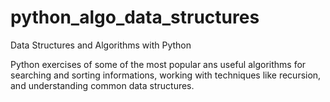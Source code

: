 # python_algo_data_structures
Data Structures and Algorithms with Python

Python exercises of some of the most popular ans useful algorithms for searching and sorting informations,
working with techniques like recursion, and understanding common data structures.
